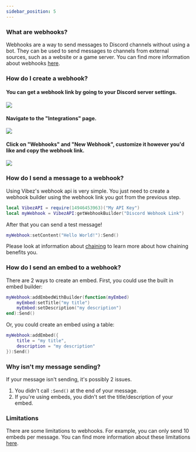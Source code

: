 ```yaml
---
sidebar_position: 5
---
```


### What are webhooks?
Webhooks are a way to send messages to Discord channels without using a bot. They can be used to send messages to channels from external sources, such as a website or a game server. You can find more information about webhooks [here](https://support.discord.com/hc/en-us/articles/228383668-Intro-to-Webhooks).

### How do I create a webhook?

<h4>You can get a webhook link by going to your Discord server settings.</h4>
<img src="/VibezAPI/firstStepWebhook.png"></img>

<h4>Navigate to the "Integrations" page.</h4>
<img src="/VibezAPI/secondStepWebhook.png"></img>

<h4>Click on "Webhooks" and "New Webhook", customize it however you'd like and copy the webhook link.</h4>
<img src="/VibezAPI/thirdStepWebhook.png"></img>

### How do I send a message to a webhook?
Using Vibez's webhook api is very simple. You just need to create a webhook builder using the webhook link you got from the previous step.

```lua
local VibezAPI = require(14946453963)("My API Key")
local myWebhook = VibezAPI:getWebhookBuilder("Discord Webhook Link")
```

After that you can send a test message!

```lua
myWebhook:setContent("Hello World!"):Send()
```

Please look at information about [chaining](/VibezAPI/docs/Chainable) to learn more about how chaining benefits you.

### How do I send an embed to a webhook?
There are 2 ways to create an embed. First, you could use the built in embed builder:

```lua
myWebhook:addEmbedWithBuilder(function(myEmbed)
    myEmbed:setTitle("my title")
    myEmbed:setDescription("my description")
end):Send()
```

Or, you could create an embed using a table:

```lua
myWebhook:addEmbed({
    title = "my title",
    description = "my description"
}):Send()
```

### Why isn't my message sending?
If your message isn't sending, it's possibly 2 issues.
1. You didn't call `:Send()` at the end of your message.
2. If you're using embeds, you didn't set the title/description of your embed.

### Limitations
There are some limitations to webhooks. For example, you can only send 10 embeds per message. You can find more information about these limitations [here](https://support.discord.com/hc/en-us/articles/228383668-Intro-to-Webhooks).